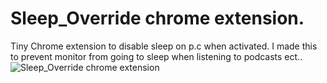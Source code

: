 # Sleep_Override chrome extension.
Tiny Chrome extension to disable sleep on p.c when activated.
I made this to prevent monitor from going to sleep when listening to podcasts ect..
![Sleep_Override chrome extension](url-to-image)
